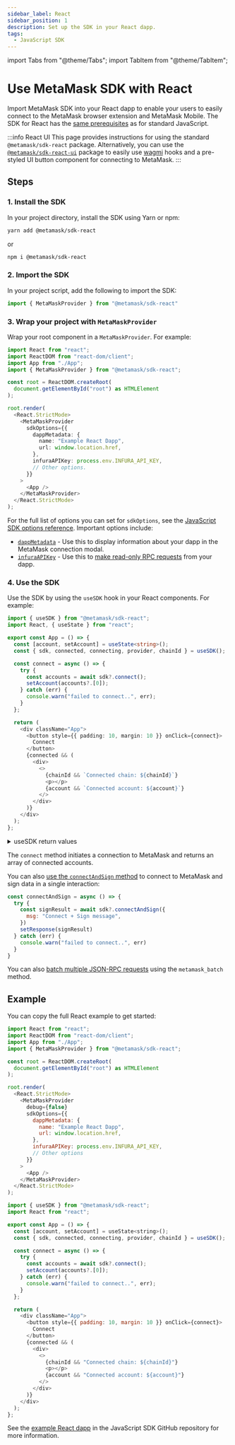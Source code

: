 ```yaml
---
sidebar_label: React
sidebar_position: 1
description: Set up the SDK in your React dapp.
tags:
  - JavaScript SDK
---
```


import Tabs from "@theme/Tabs";
import TabItem from "@theme/TabItem";

# Use MetaMask SDK with React

Import MetaMask SDK into your React dapp to enable your users to
easily connect to the MetaMask browser extension and MetaMask Mobile.
The SDK for React has the [same prerequisites](../index.md#prerequisites) as for standard JavaScript.

:::info React UI
This page provides instructions for using the standard `@metamask/sdk-react` package.
Alternatively, you can use the [`@metamask/sdk-react-ui`](react-ui.md) package to easily use
[wagmi](https://wagmi.sh/) hooks and a pre-styled UI button component for connecting to MetaMask.
:::

## Steps

### 1. Install the SDK

In your project directory, install the SDK using Yarn or npm:

```bash
yarn add @metamask/sdk-react
```

or

```bash
npm i @metamask/sdk-react
```

### 2. Import the SDK

In your project script, add the following to import the SDK:

```typescript title="index.tsx"
import { MetaMaskProvider } from "@metamask/sdk-react"
```

### 3. Wrap your project with `MetaMaskProvider`

Wrap your root component in a `MetaMaskProvider`.
For example:

```typescript title="index.tsx"
import React from "react";
import ReactDOM from "react-dom/client";
import App from "./App";
import { MetaMaskProvider } from "@metamask/sdk-react";

const root = ReactDOM.createRoot(
  document.getElementById("root") as HTMLElement
);

root.render(
  <React.StrictMode>
    <MetaMaskProvider
      sdkOptions={{
        dappMetadata: {
          name: "Example React Dapp",
          url: window.location.href,
        },
        infuraAPIKey: process.env.INFURA_API_KEY,
        // Other options.
      }}
    >
      <App />
    </MetaMaskProvider>
  </React.StrictMode>
);
```

For the full list of options you can set for `sdkOptions`, see the
[JavaScript SDK options reference](../../../../reference/sdk-js-options.md).
Important options include:

- [`dappMetadata`](../../../../reference/sdk-js-options.md#dappmetadata) - Use this to display information
  about your dapp in the MetaMask connection modal.
- [`infuraAPIKey`](../../../../reference/sdk-js-options.md#infuraapikey) - Use this to
  [make read-only RPC requests](../../../../how-to/make-read-only-requests.md) from your dapp.

### 4. Use the SDK

Use the SDK by using the `useSDK` hook in your React components.
For example:

```typescript title="App.tsx"
import { useSDK } from "@metamask/sdk-react";
import React, { useState } from "react";

export const App = () => {
  const [account, setAccount] = useState<string>();
  const { sdk, connected, connecting, provider, chainId } = useSDK();

  const connect = async () => {
    try {
      const accounts = await sdk?.connect();
      setAccount(accounts?.[0]);
    } catch (err) {
      console.warn("failed to connect..", err);
    }
  };

  return (
    <div className="App">
      <button style={{ padding: 10, margin: 10 }} onClick={connect}>
        Connect
      </button>
      {connected && (
        <div>
          <>
            {chainId && `Connected chain: ${chainId}`}
            <p></p>
            {account && `Connected account: ${account}`}
          </>
        </div>
      )}
    </div>
  );
};
```

<details>
<summary>useSDK return values</summary>
<p>

- `sdk`: Main SDK object that facilitates connection and actions related to MetaMask.
- `connected`: Boolean value indicating if the dapp is connected to MetaMask.
- `connecting`: Boolean value indicating if a connection is in process.
- `provider`: The provider object which can be used for lower-level interactions with the Ethereum blockchain.
- `chainId`: Currently connected blockchain's chain ID.

</p>
</details>

The `connect` method initiates a connection to MetaMask and returns an array of connected accounts.

You can also [use the `connectAndSign` method](../../../../how-to/sign-data/connect-and-sign.md) to
connect to MetaMask and sign data in a single interaction:

```js
const connectAndSign = async () => {
  try {
    const signResult = await sdk?.connectAndSign({
      msg: "Connect + Sign message",
    })
    setResponse(signResult)
  } catch (err) {
    console.warn("failed to connect..", err)
  }
}
```

You can also [batch multiple JSON-RPC requests](../../../../how-to/batch-json-rpc-requests.md) using the
`metamask_batch` method.

## Example

You can copy the full React example to get started:

<Tabs>
<TabItem value="Root component">

```javascript title="index.tsx"
import React from "react";
import ReactDOM from "react-dom/client";
import App from "./App";
import { MetaMaskProvider } from "@metamask/sdk-react";

const root = ReactDOM.createRoot(
  document.getElementById("root") as HTMLElement
);

root.render(
  <React.StrictMode>
    <MetaMaskProvider
      debug={false}
      sdkOptions={{
        dappMetadata: {
          name: "Example React Dapp",
          url: window.location.href,
        },
        infuraAPIKey: process.env.INFURA_API_KEY,
        // Other options
      }}
    >
      <App />
    </MetaMaskProvider>
  </React.StrictMode>
);
```

</TabItem>
<TabItem value="React component">

```javascript title="App.tsx"
import { useSDK } from "@metamask/sdk-react";
import React from "react";

export const App = () => {
  const [account, setAccount] = useState<string>();
  const { sdk, connected, connecting, provider, chainId } = useSDK();

  const connect = async () => {
    try {
      const accounts = await sdk?.connect();
      setAccount(accounts?.[0]);
    } catch (err) {
      console.warn("failed to connect..", err);
    }
  };

  return (
    <div className="App">
      <button style={{ padding: 10, margin: 10 }} onClick={connect}>
        Connect
      </button>
      {connected && (
        <div>
          <>
            {chainId && "Connected chain: ${chainId}"}
            <p></p>
            {account && "Connected account: ${account}"}
          </>
        </div>
      )}
    </div>
  );
};
```

</TabItem>
</Tabs>

See the [example React dapp](https://github.com/MetaMask/metamask-sdk/tree/main/packages/examples/create-react-app)
in the JavaScript SDK GitHub repository for more information.
